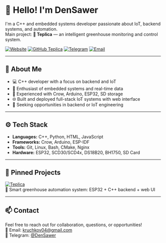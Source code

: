 # 👋 Hello! I'm DenSawer

I'm a C++ and embedded systems developer passionate about IoT, backend systems, and automation.  
Main project: **🌿 Teplica** — an intelligent greenhouse monitoring and control system.

[![Website](https://img.shields.io/badge/🌐%20website-teplica.denserver.ru-blue?style=flat-square)](https://teplica.denserver.ru)
[![GitHub Teplica](https://img.shields.io/badge/GitHub-Teplica-green?style=flat-square&logo=github)](https://github.com/DenSawer/Teplica)
[![Telegram](https://img.shields.io/badge/Telegram-Contact-blue?style=flat-square&logo=telegram)](https://t.me/DenSawer)
[![Email](https://img.shields.io/badge/Email-kruchkov04@gmail.com-red?style=flat-square&logo=gmail)](mailto:kruchkov04@gmail.com)

---

## 💼 About Me

- 💻 C++ developer with a focus on backend and IoT
- 🧠 Enthusiast of embedded systems and real-time data
- 🔧 Experienced with Crow, Arduino, ESP32, SD storage
- 🌐 Built and deployed full-stack IoT systems with web interface
- 🎯 Seeking opportunities in backend or IoT engineering

---

## ⚙️ Tech Stack

- **Languages:** C++, Python, HTML, JavaScript
- **Frameworks:** Crow, Arduino, ESP-IDF
- **Tools:** Git, Linux, Bash, CMake, Nginx
- **Hardware:** ESP32, SCD30/SCD4x, DS18B20, BH1750, SD Card

---

## 📌 Pinned Projects

[![Teplica](https://img.shields.io/badge/-Teplica-green?style=flat-square&logo=github)](https://github.com/DenSawer/Teplica)  
🌱 Smart greenhouse automation system: ESP32 + C++ backend + web UI

---

## 📫 Contact

Feel free to reach out for collaboration, questions, or opportunities!  
📧 Email: [kruchkov04@gmail.com](mailto:kruchkov04@gmail.com)  
💬 Telegram: [@DenSawer](https://t.me/DenSawer)
